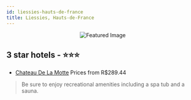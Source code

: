 ```yaml
---
id: liessies-hauts-de-france
title: Liessies, Hauts-de-France
---
```


<center><img src="https://i.travelapi.com/hotels/16000000/15930000/15926000/15925901/ae171cb5_z.jpg" alt="Featured Image" /></center>


##  3 star hotels - ⭐️⭐️⭐️

-    [Chateau De La Motte](https://us.hurb.com/hotels/liessies/chateau-de-la-motte-JNP-JP324236?cmp=18055) Prices from R$289.44
   > Be sure to enjoy recreational amenities including a spa tub and a sauna.
